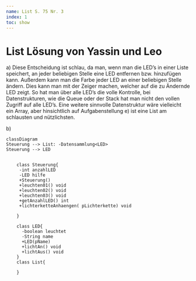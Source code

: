 ```yaml
---
name: List S. 75 Nr. 3
index: 1
toc: show
---
```


# List Lösung von Yassin und Leo


a)
Diese Entscheidung ist schlau, da man, wenn man die LED’s in einer Liste speichert, an jeder beliebigen Stelle eine LED entfernen bzw. hinzufügen kann. Außerdem kann man die Farbe jeder LED an einer beliebigen Stelle ändern. Dies kann man mit der Zeiger machen, welcher auf die zu Ändernde LED zeigt. So hat man über alle LED’s die volle Kontrolle, bei Datenstrukturen, wie die Queue oder der Stack hat man nicht den vollen Zugriff auf alle LED’s. Eine weitere sinnvolle Datenstruktur wäre vielleicht ein Array, aber hinsichtlich auf Aufgabenstellung e) ist eine List am schlausten und nützlichsten. 

b) 

```mermaid
classDiagram
Steuerung --> List: -Datensammlung<LED>
Steuerung --> LED

    
    class Steuerung{
     -int anzahlLED
     -LED hilfe 
     +Steuerung()
     +leuchten01() void
     +leuchten02() void
     +leuchten03() void 
     +getAnzahlLED() int
     +lichterketteAnhaengen( pLichterkette) void

    }
     
    class LED{
      -boolean leuchtet
      -String name
      +LED(pName)
      +lichtAn() void 
      +lichtAus() void 
    }
    class List{

    }

```
